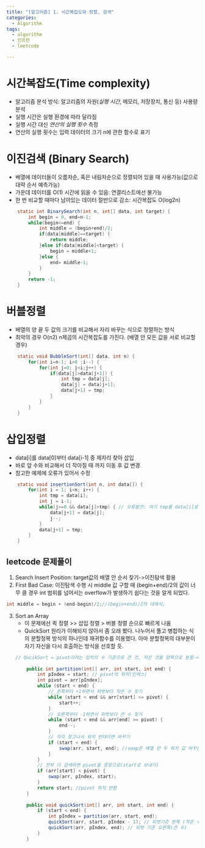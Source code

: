 ```yaml
---
title: "[알고리즘] 1. 시간복잡도와 정렬, 검색"
categories:
  - Algorithm
tags:
  - algorithm
  - 인프런
  - leetcode

---
```

# 시간복잡도(Time complexity)
- 알고리즘 분석 방식: 알고리즘의 자원(*실행 시간*, 메모리, 저장장치, 통신 등) 사용량 분석
- 실행 시간은 실행 환경에 따라 달라짐
- 실행 시간 대신 *연산의 실행 횟수* 측정
- 연산의 실행 횟수는 입력 데이터의 크기 n에 관한 함수로 표기


# 이진검색 (Binary Search)
- 배열에 데이터들이 오름차순, 혹은 내림차순으로 정렬되어 있을 때 사용가능(값으로 대략 순서 예측가능)
- 가운데 데이터를 O(1) 시간에 읽을 수 있음: 연결리스트에선 불가능
- 한 번 비교할 때마다 남아있는 데이터 절반으로 감소: 시간복잡도 O(log2n)
```java
	static int BinarySearch(int n, int[] data, int target) {
		int begin = 0, end=n-1;
		while(begin<=end) {
			int middle = (begin+end)/2;
			if(data[middle]==target) {
				return middle;
			}else if(data[middle]<target) {
				begin = middle+1;
			}else {
				end= middle-1;
			}
		}
		return -1;		
	}
```


# 버블정렬
- 배열의 양 끝 두 값의 크기를 비교해서 자리 바꾸는 식으로 정렬하는 방식
- 최악의 경우 O(n2) n제곱의 시간복잡도를 가진다. (배열 안 모든 값을 서로 비교할 경우)
```java
	static void BubbleSort(int[] data, int n) {
		for(int i=n-1; i>0 ;i--) {
			for(int j=0; j<i;j++) {
				if(data[j]>data[j+1]) {
					int tmp = data[j];
					data[j] = data[j+1];
					data[j+1] = tmp;                    
				}
			}
		}
	}
```


# 삽입정렬
- data[i]를 data[0]부터 data[i-1] 중 제자리 찾아 삽입
- 바로 앞 수와 비교해서 더 작아질 때 까지 이동 후 값 변경
- 참고한 예제에 오류가 있어서 수정
```java
	static void insertionSort(int n, int data[]) {
		for(int i = 1; i<n; i++) {
			int tmp = data[i];
			int j = i-1;
			while(j>=0 && data[j]>tmp) { // 오류발견: 여기 tmp를 data[i]로 했더니 기준이 변경되서 정렬이 잘 안됨
				data[j+1] = data[j];
				j--;			
			}
			data[j+1] = tmp;
		}
	}
```


## leetcode 문제풀이
1. Search Insert Position: target값의 배열 안 순서 찾기->이진탐색 활용
2. First Bad Case: 이진탐색 수행 시 middle 값 구할 때 (begin+end)/2의 값이 너무 클 경우 int 범위를 넘어서는 overflow가 발생하기 쉽다는 것을 알게 되었다.
```java
int middle = begin + (end-begin)/2;//(begin+end)/2의 대체식;
```
3. Sort an Array
    - 이 문제에선 퀵 정렬 >> 삽입 정렬 > 버블 정렬 순으로 빠르게 나옴
    - QuickSort 원리가 이해되지 않아서 좀 오래 봤다. 나누어서 풀고 병합하는 식의 분할정복 방식의 하나인데 재귀함수를 이용했다. 아마 분할정복의 대부분이 자기 자신을 다시 호출하는 방식을 선호할 듯.
    ```java
    // QucikSort = pivot이라는 임의의 수 기준으로 큰 것, 작은 것을 양쪽으로 분할->나누어진 두 개 리스트 안에서 다시 pivot 정해서 나누는 방식으로 분할 정복 -> 합치기
        
        public int partition(int[] arr, int start, int end) {
            int pIndex = start; // pivot의 위치(인덱스)
            int pivot = arr[pIndex];
            while (start < end) {
                // 왼쪽부터 +1하면서 피벗보다 작은 수 찾기
                while (start < end && arr[start] <= pivot) {
                    start++;
                }
                // 오른쪽부터 -1하면서 피벗보다 큰 수 찾기
                while (start < end && arr[end] >= pivot) {
                    end--;
                }
                // 각각 찾고나서 위치 반대이면 바꾸기
                if (start < end) {
                    swap(arr, start, end); //swap은 배열 안 두 위치 값 바꾸는 별도 생성 함수
                }
            }
            // 전부 다 검색하면 pivot을 중앙으로(start로 보내기)
            if (arr[start] < pivot) {
                swap(arr, pIndex, start);
            }
            return start; //pivot 위치 반환
        }    
        
        public void quickSort(int[] arr, int start, int end) {
            if (start < end) {
                int pIndex = partition(arr, start, end);
                quickSort(arr, start, pIndex - 1); // 피벗기준 왼쪽 (작은 수)
                quickSort(arr, pIndex, end); // 피벗 기준 오른쪽(큰 수)
            }
        }
    ```

